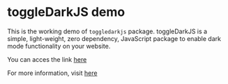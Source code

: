 # toggleDarkJS demo

This is the working demo of `toggledarkjs` package. toggleDarkJS is a simple, light-weight, zero dependency, JavaScript package to enable dark mode functionality on your website.

You can acces the link <a href="https://khzainulabidin.github.io/toggleDarkJS-demo/">here</a>

For more information, visit <a href="https://github.com/khzainulabidin/toggleDarkJS">here</a>
